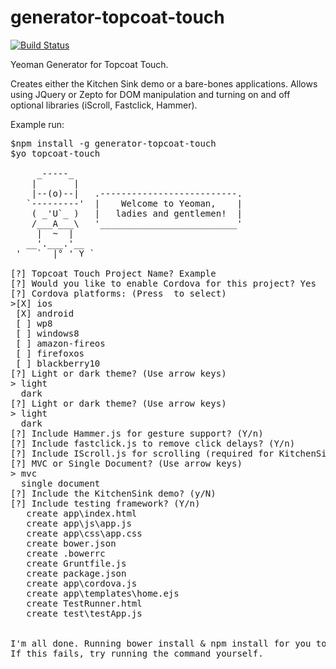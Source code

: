 generator-topcoat-touch
=======================

[![Build Status](https://travis-ci.org/kriserickson/generator-topcoat-touch.png?branch=master)](https://travis-ci.org/kriserickson/generator-topcoat-touch)

Yeoman Generator for Topcoat Touch.  

Creates either the Kitchen Sink demo or a bare-bones applications.  Allows using JQuery or Zepto for DOM manipulation and turning on and off optional libraries (iScroll, Fastclick, Hammer).  

Example run:

<pre>
$npm install -g generator-topcoat-touch
$yo topcoat-touch

     _-----_
    |       |
    |--(o)--|   .--------------------------.
   `---------'  |    Welcome to Yeoman,    |
    ( _'U`_ )   |   ladies and gentlemen!  |
    /___A___\   '__________________________'
     |  ~  |
   __'.___.'__
 '   `  |° ' Y `

[?] Topcoat Touch Project Name? Example
[?] Would you like to enable Cordova for this project? Yes
[?] Cordova platforms: (Press <space> to select)
>[X] ios
 [X] android
 [ ] wp8
 [ ] windows8
 [ ] amazon-fireos
 [ ] firefoxos
 [ ] blackberry10
[?] Light or dark theme? (Use arrow keys)
> light
  dark
[?] Light or dark theme? (Use arrow keys)
> light
  dark
[?] Include Hammer.js for gesture support? (Y/n)
[?] Include fastclick.js to remove click delays? (Y/n)
[?] Include IScroll.js for scrolling (required for KitchenSink demo)? (Y/n)
[?] MVC or Single Document? (Use arrow keys)
> mvc
  single document
[?] Include the KitchenSink demo? (y/N)
[?] Include testing framework? (Y/n)
   create app\index.html
   create app\js\app.js
   create app\css\app.css
   create bower.json
   create .bowerrc
   create Gruntfile.js
   create package.json
   create app\cordova.js
   create app\templates\home.ejs
   create TestRunner.html
   create test\testApp.js


I'm all done. Running bower install & npm install for you to install the required dependencies. 
If this fails, try running the command yourself.

</pre>


